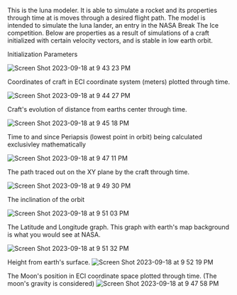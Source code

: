 This is the luna modeler. It is able to simulate a rocket and its properties through time at is moves through a desired flight path. The model is intended to simulate the luna lander, an entry in the NASA Break The Ice competition. Below are properties as a result of simulations of a craft initialized with certain velocity vectors, and is stable in low earth orbit.

Initialization Parameters

![Screen Shot 2023-09-18 at 9 43 23 PM](https://github.com/pranavsai142/luna/assets/23176289/8eba6859-5fff-4555-b937-c7be7a9a4879)

Coordinates of craft in ECI coordinate system (meters) plotted through time.

![Screen Shot 2023-09-18 at 9 44 27 PM](https://github.com/pranavsai142/luna/assets/23176289/c2dd8922-9aef-4086-9e09-93c5717ea69e)

Craft's evolution of distance from earths center through time.

![Screen Shot 2023-09-18 at 9 45 18 PM](https://github.com/pranavsai142/luna/assets/23176289/ef563d14-f968-48c9-a283-02402df24b0b)

Time to and since Periapsis (lowest point in orbit) being calculated exclusivley mathematically

![Screen Shot 2023-09-18 at 9 47 11 PM](https://github.com/pranavsai142/luna/assets/23176289/66f8f005-c48b-428e-b850-1ecce86a151f)

The path traced out on the XY plane by the craft through time.

![Screen Shot 2023-09-18 at 9 49 30 PM](https://github.com/pranavsai142/luna/assets/23176289/c4a72071-5527-4a65-af3c-792ac6c6f1ed)

The inclination of the orbit

![Screen Shot 2023-09-18 at 9 51 03 PM](https://github.com/pranavsai142/luna/assets/23176289/ef0d792c-c618-4a47-b8eb-a8b13a150dba)

The Latitude and Longitude graph. This graph with earth's map background is what you would see at NASA.

![Screen Shot 2023-09-18 at 9 51 32 PM](https://github.com/pranavsai142/luna/assets/23176289/42aa9fb1-4699-4bc6-b0fc-2fd296eb5684)

Height from earth's surface.
![Screen Shot 2023-09-18 at 9 52 19 PM](https://github.com/pranavsai142/luna/assets/23176289/1796c505-9e2c-42b2-829f-e62ce60d7987)

The Moon's position in ECI coordinate space plotted through time. (The moon's gravity is considered)
![Screen Shot 2023-09-18 at 9 47 58 PM](https://github.com/pranavsai142/luna/assets/23176289/b5f29e20-2217-426a-96b9-ecfcd2f52f70)
